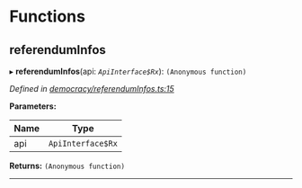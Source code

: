 

# Functions

<a id="referenduminfos"></a>

##  referendumInfos

▸ **referendumInfos**(api: *`ApiInterface$Rx`*): `(Anonymous function)`

*Defined in [democracy/referendumInfos.ts:15](https://github.com/polkadot-js/api/blob/6ee5799/packages/api-derive/src/democracy/referendumInfos.ts#L15)*

**Parameters:**

| Name | Type |
| ------ | ------ |
| api | `ApiInterface$Rx` |

**Returns:** `(Anonymous function)`

___

